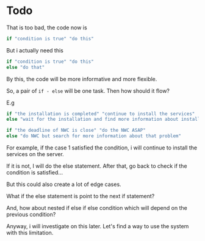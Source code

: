 # Todo

That is too bad, the code now is

```py
if "condition is true" "do this"
```

But i actually need this

```py
if "condition is true" "do this"
else "do that"
```

By this, the code will be more informative and more flexible.

So, a pair of `if - else` will be one task. Then how should it flow?

E.g

```py
if "the installation is completed" "continue to install the services"
else "wait for the installation and find more information about installing the service"

if "the deadline of NWC is close" "do the NWC ASAP"
else "do NWC but search for more information about that problem"
```

For example, if the case 1 satisfied the condition, i will continue to install the services on the server.

If it is not, I will do the else statement. After that, go back to check if the condition is satisfied...

But this could also create a lot of edge cases.

What if the else statement is point to the next if statement?

And, how about nested if else if else condition which will depend on the previous condition?

Anyway, i will investigate on this later. Let's find a way to use the system with this limitation.
